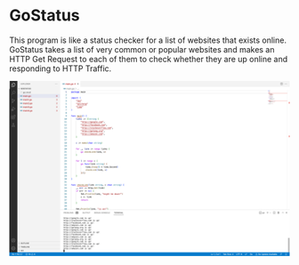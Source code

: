 # GoStatus
This program is like a status checker for a list of websites that exists online. GoStatus takes a list of very common or popular websites and makes an HTTP Get Request to each of them to check whether they are up online and responding to HTTP Traffic.

<img src="img/goStatus1.png" />
